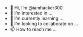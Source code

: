 - 👋 Hi, I’m @iamhacker300
- 👀 I’m interested in ...
- 🌱 I’m currently learning ...
- 💞️ I’m looking to collaborate on ...
- 📫 How to reach me ...

<!---
iamhacker300/iamhacker300 is a ✨ special ✨ repository because its `README.md` (this file) appears on your GitHub profile.
You can click the Preview link to take a look at your changes.
--->
